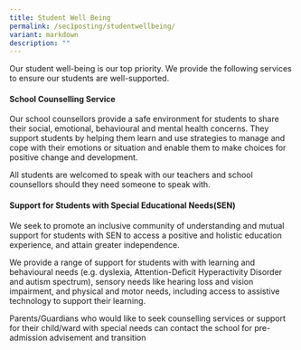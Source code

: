 ```yaml
---
title: Student Well Being
permalink: /sec1posting/studentwellbeing/
variant: markdown
description: ""
---
```

Our student well-being is our top priority.  We provide the following services to ensure our students are well-supported.  

#### **School Counselling Service**

Our school counsellors provide a safe environment for students to share their social, emotional, behavioural and mental health concerns. They support students by helping them learn and use strategies to manage and cope with their emotions or situation and enable them to make choices for positive change and development.

All students are welcomed to speak with our teachers and school counsellors should they need someone to speak with.  



#### **Support for Students with Special Educational Needs(SEN)**

We seek to promote an inclusive community of understanding and mutual support for students with SEN to access a positive and holistic education experience, and attain greater independence. 

We provide a range of support for students with with learning and behavioural needs (e.g. dyslexia, Attention-Deficit Hyperactivity Disorder and autism spectrum), sensory needs like hearing loss and vision impairment, and physical and motor needs, including access to assistive technology to support their learning. 

Parents/Guardians who would like to seek counselling services or support for their child/ward with special needs can contact the school for pre-admission advisement and transition 
